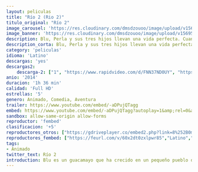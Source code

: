 ```yaml
---
layout: peliculas
title: "Río 2 (Rio 2)"
titulo_original: "Río 2" 
image_carousel: 'https://res.cloudinary.com/dmsdzouoo/image/upload/v1569558300/rio2-min_1_a0btcb.jpg'
image_banner: 'https://res.cloudinary.com/dmsdzouoo/image/upload/v1569558302/rio2-min_lkwogn.jpg'
description: Blu, Perla y sus tres hijos llevan una vida perfecta. Cuando Perla decide que los niños tienen que aprender a vivir como auténticas aves, insiste en que la familia se aventure a viajar al Amazonas. Mientras Blu trata de encajar con sus nuevos vecinos, le preocupa la posibilidad de perder a Perla y a los chicos ante la llamada de la selva.
description_corta: Blu, Perla y sus tres hijos llevan una vida perfecta. Cuando Perla decide que los niños tienen que aprender a vivir como auténticas aves, insiste en que la familia se aventure a viajar al Amazonas. Mientras Blu trata de encajar con sus nuevos vecinos, le preocupa la posibilidad de perder a Perla y a los chicos ante la llamada de la selva.
category: 'peliculas'
idioma: 'Latino'
descargas: 'yes'
descargas2:
    descarga-2: ["1", "https://www.rapidvideo.com/d/FNN37ND0UY", "https://www.google.com/s2/favicons?domain=www.rapidvideo.com","RapidVideo","https://res.cloudinary.com/imbriitneysam/image/upload/v1541473684/mexico.png", "Latino", "Full HD"]
anio: '2014'
duracion: '1h 36 min'
calidad: 'Full HD'
estrellas: '5'
genero: Animado, Comedia, Aventura
trailer: https://www.youtube.com/embed/-aDPujQTagg
embed: https://www.youtube.com/embed/-aDPujQTagg?autoplay=1&amp;rel=0&amp;hd=1&border=0&wmode=opaque&enablejsapi=1&modestbranding=1&controls=1&showinfo=0
sandbox: allow-same-origin allow-forms
reproductor: 'fembed'
clasificacion: '+5'
reproductores_otros: ["https://gdriveplayer.co/embed2.php?link=8%252B0mN6tiGKrG%252BRvif9CcxQA2juFOuswsL6uYOqFxeSZ9QFns6Nv7DWCbL%252BDbT5HqHmCWvDC7ZP1Xx7GYOixO9Ak%252FEmiiP03JUTafSQOaS%252BWPa2j6kq28BX9GnckAo4n9wdYxkoh7pPW4Juu1CWht3dhu9JWFdLKEMeU34uHNXsuFkR5IJ%252BQz%252BHioCoBGQrxDhhasEbwzwo7Ilyz1qQB%252FyUu%252F0tGH%252FIZaCL4vRFcZVX7A%253D%253D","Latino","https://mstream.website/lods9405evfh","Latino","https://mstream.website/jcvzvlkrud90","Latino"]
reproductores_fembed: ["https://feurl.com/v/60x2dt0zxlpwr85","Latino","https://feurl.com/v/60x2dt0zxlpwr85","Latino"]
tags:
- Animado
twitter_text: Río 2
introduction: Blu es un guacamayo que ha crecido en un pequeño pueblo de Minnesota en EEUU, un buen día se entera que es el último espécimen macho de su especie. Es entonces cuando Blu y su dueña, compañera y protectora Linda, deciden tomar rumbo a Rio de Janeiro para conocer a
---
```












